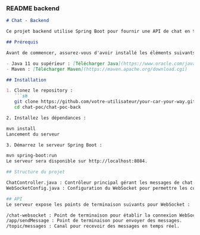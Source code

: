 ### README backend

```markdown
# Chat - Backend

Ce projet backend utilise Spring Boot pour fournir une API de chat en temps réel via WebSocket.

## Prérequis

Avant de commencer, assurez-vous d'avoir installé les éléments suivants :

- Java 11 ou supérieur : [Télécharger Java](https://www.oracle.com/java/technologies/javase-jdk11-downloads.html)
- Maven : [Télécharger Maven](https://maven.apache.org/download.cgi)

## Installation

1. Clonez le repository :
   ```sh
   git clone https://github.com/votre-utilisateur/your-car-your-way.git
   cd chat-poc/chat-poc-back

2. Installez les dépendances :

mvn install
Lancement du serveur

3. Démarrez le serveur Spring Boot :

mvn spring-boot:run
Le serveur sera disponible sur http://localhost:8084.

## Structure du projet

ChatController.java : Contrôleur principal gérant les messages de chat.
WebSocketConfig.java : Configuration du WebSocket pour permettre les communications en temps réel.

## API
Le serveur expose les points de terminaison suivants pour WebSocket :

/chat-websocket : Point de terminaison pour établir la connexion WebSocket.
/app/sendMessage : Point de terminaison pour envoyer des messages.
/topic/messages : Canal pour recevoir des messages en temps réel.

